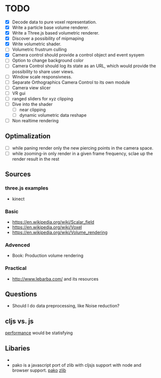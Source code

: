 # TODO #

- [X] Decode data to pure voxel representation.
- [X] Write a particle base volume renderer.
- [X] Write a Three.js based volumetric renderer.
- [X] Discover a possibility of mipmaping
- [X] Write volumetric shader.
- [ ] Volumetric frustrum culling
- [X] Camera control should provide a control object and event sysyem
- [ ] Option to change background color
- [ ] Camera Control should log its state as an URL, which would provide the possibility to share user views.
- [ ] Window scale responsivness.
- [ ] Separate Orthographics Camera Control to its own module
- [ ] Camera view slicer
- [ ] VR gui
- [ ] ranged sliders for xyz clipping
- [ ] Dive into the shader
  - [ ] near clipping
  - [ ] dynamic volumetric data reshape
- [ ] Non realtime rendering

## Optimalization ##

- [ ] while paning render only the new piercing points in the camera space.
- [ ] while zooming-in only render in a given frame frequency, sclae up the render result in the rest

## Sources ##

### three.js examples ###

* kinect

### Basic ###
- https://en.wikipedia.org/wiki/Scalar_field
- https://en.wikipedia.org/wiki/Voxel
- https://en.wikipedia.org/wiki/Volume_rendering

### Advenced ###
- Book: Production volume rendering

### Practical ###
- http://www.lebarba.com/ and its resources


## Questions ##
- Should I do data preprocessing, like Noise reduction?

## cljs vs. js ##
[performance](https://numergent.com/2015-12/ClojureScript-performance-revisited.html) would be statisfying

## Libaries ##
-
- pako is a javascript port of zlib with cljsjs support with node and browser support.
[pako](https://github.com/nodeca/pako)
[zlib](https://zlib.net/)
